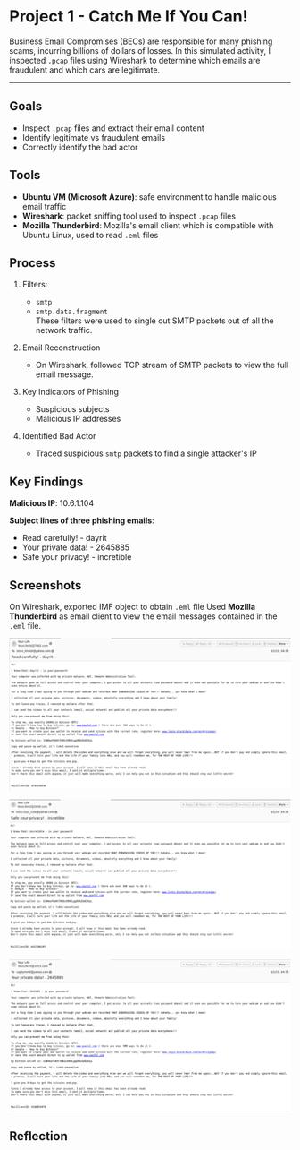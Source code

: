 # Project 1 - Catch Me If You Can!
Business Email Compromises (BECs) are responsible for many phishing scams, incurring billions of dollars of losses. In this simulated activity, I inspected `.pcap` files using Wireshark to determine which emails are fraudulent and which cars are legitimate.
***
## Goals
- Inspect `.pcap` files and extract their email content
- Identify legitimate vs fraudulent emails
- Correctly identify the bad actor

## Tools
- **Ubuntu VM (Microsoft Azure)**: safe environment to handle malicious email traffic
- **Wireshark**: packet sniffing tool used to inspect `.pcap` files
- **Mozilla Thunderbird**: Mozilla's email client which is compatible with Ubuntu Linux, used to read `.eml` files

## Process
1. Filters:
    - `smtp`
    - `smtp.data.fragment`  
      These filters were used to single out SMTP packets out of all the network traffic.

2. Email Reconstruction
    - On Wireshark, followed TCP stream of SMTP packets to view the full email message.

3. Key Indicators of Phishing
    - Suspicious subjects
    - Malicious IP addresses

4. Identified Bad Actor
    - Traced suspicious `smtp` packets to find a single attacker's IP


## Key Findings
**Malicious IP**: 10.6.1.104

**Subject lines of three phishing emails**:
- Read carefully! - dayrit
- Your private data! - 2645885
- Safe your privacy! - incretible

## Screenshots
On Wireshark, exported IMF object to obtain `.eml` file
Used **Mozilla Thunderbird** as email client to view the email messages contained in the `.eml` file.

![Screenshot 1](Screenshots/em1.png)

![Screenshot 2](Screenshots/em2.png)

![Screenshot 3](Screenshots/em3.png)
## Reflection
